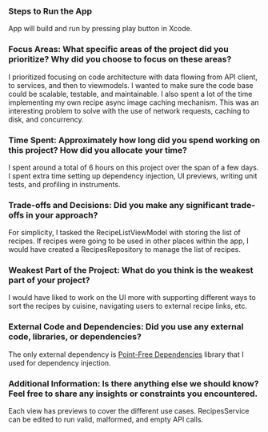 ### Steps to Run the App
App will build and run by pressing play button in Xcode.

### Focus Areas: What specific areas of the project did you prioritize? Why did you choose to focus on these areas?
I prioritized focusing on code architecture with data flowing from API client, to services, and then to viewmodels. I wanted to make sure the code base could be scalable, testable, and maintainable. I also spent a lot of the time implementing my own recipe async image caching mechanism. This was an interesting problem to solve with the use of network requests, caching to disk, and concurrency.

### Time Spent: Approximately how long did you spend working on this project? How did you allocate your time?
I spent around a total of 6 hours on this project over the span of a few days. I spent extra time setting up dependency injection, UI previews, writing unit tests, and profiling in instruments.

### Trade-offs and Decisions: Did you make any significant trade-offs in your approach?
For simplicity, I tasked the RecipeListViewModel with storing the list of recipes. If recipes were going to be used in other places within the app, I would have created a RecipesRepository to manage the list of recipes.

### Weakest Part of the Project: What do you think is the weakest part of your project?
I would have liked to work on the UI more with supporting different ways to sort the recipes by cuisine, navigating users to external recipe links, etc.

### External Code and Dependencies: Did you use any external code, libraries, or dependencies?
The only external dependency is [Point-Free Dependencies](https://github.com/pointfreeco/swift-dependencies) library that I used for dependency injection. 


### Additional Information: Is there anything else we should know? Feel free to share any insights or constraints you encountered.
Each view has previews to cover the different use cases. RecipesService can be edited to run valid, malformed, and empty API calls.
